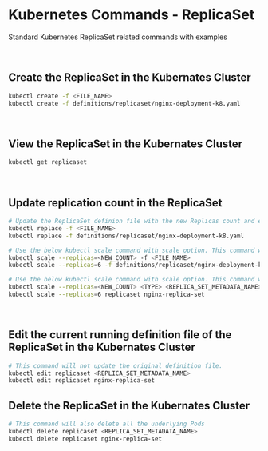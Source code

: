 # Kubernetes Commands - ReplicaSet

Standard Kubernetes ReplicaSet related commands with examples

<br/>

## Create the ReplicaSet in the Kubernates Cluster

```sh
kubectl create -f <FILE_NAME>
kubectl create -f definitions/replicaset/nginx-deployment-k8.yaml
```

<br/>

## View the ReplicaSet in the Kubernates Cluster

```sh
kubectl get replicaset
```

<br/>

## Update replication count in the ReplicaSet

```sh
# Update the ReplicaSet definion file with the new Replicas count and execute the below command.
kubectl replace -f <FILE_NAME>
kubectl replace -f definitions/replicaset/nginx-deployment-k8.yaml

# Use the below kubectl scale command with scale option. This command will not update the definition file.
kubectl scale --replicas=<NEW_COUNT> -f <FILE_NAME>
kubectl scale --replicas=6 -f definitions/replicaset/nginx-deployment-k8.yaml

# Use the below kubectl scale command with scale option. This command will not update the definition file.
kubectl scale --replicas=<NEW_COUNT> <TYPE> <REPLICA_SET_METADATA_NAME>
kubectl scale --replicas=6 replicaset nginx-replica-set
```

<br/>

## Edit the current running definition file of the ReplicaSet in the Kubernates Cluster

```sh
# This command will not update the original definition file.
kubectl edit replicaset <REPLICA_SET_METADATA_NAME>
kubectl edit replicaset nginx-replica-set
```

## Delete the ReplicaSet in the Kubernates Cluster

```sh
# This command will also delete all the underlying Pods
kubectl delete replicaset <REPLICA_SET_METADATA_NAME>
kubectl delete replicaset nginx-replica-set
```

<br/>
<br/>
